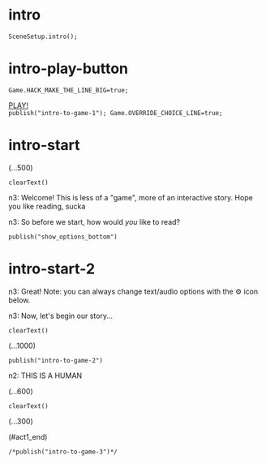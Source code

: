 # intro

`SceneSetup.intro();`

# intro-play-button

`Game.HACK_MAKE_THE_LINE_BIG=true;`

[<div class="mini-icon" pic="play1"></div> PLAY! <div class="mini-icon" pic="play2"></div>](#intro-start) `publish("intro-to-game-1"); Game.OVERRIDE_CHOICE_LINE=true;`

# intro-start

(...500)

`clearText()`

n3: Welcome! This is less of a "game", more of an interactive story. Hope you like reading, sucka

n3: So before we start, how would *you* like to read?

`publish("show_options_bottom")`

# intro-start-2

n3: Great! Note: you can always change text/audio options with the ⚙ icon below.

n3: Now, let's begin our story...

`clearText()`

(...1000)

`publish("intro-to-game-2")`

n2: THIS IS A HUMAN

(...600)

`clearText()`

(...300)

(#act1_end)

`/*publish("intro-to-game-3")*/`